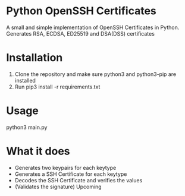 # Python OpenSSH Certificates
A small and simple implementation of OpenSSH Certificates in Python. Generates RSA, ECDSA, ED25519 and DSA(DSS) certificates

# Installation
1. Clone the repository and make sure python3 and python3-pip are installed
2. Run pip3 install -r requirements.txt

# Usage
python3 main.py

# What it does
- Generates two keypairs for each keytype
- Generates a SSH Certificate for each keytype
- Decodes the SSH Certificate and verifies the values
- (Validates the signature) Upcoming